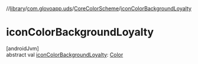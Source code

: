 //[library](../../../index.md)/[com.glovoapp.uds](../index.md)/[CoreColorScheme](index.md)/[iconColorBackgroundLoyalty](icon-color-background-loyalty.md)

# iconColorBackgroundLoyalty

[androidJvm]\
abstract val [iconColorBackgroundLoyalty](icon-color-background-loyalty.md): [Color](https://developer.android.com/reference/kotlin/androidx/compose/ui/graphics/Color.html)
